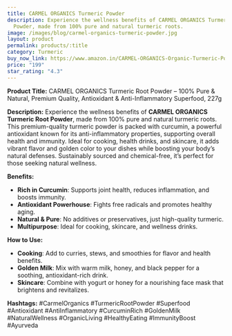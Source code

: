 ```yaml
---
title: CARMEL ORGANICS Turmeric Powder
description: Experience the wellness benefits of CARMEL ORGANICS Turmeric Root
  Powder, made from 100% pure and natural turmeric roots.
image: /images/blog/carmel-organics-turmeric-powder.jpg
layout: product
permalink: products/:title
category: Turmeric
buy_now_link: https://www.amazon.in/CARMEL-ORGANICS-Organic-Turmeric-Powder/dp/B07RCH6YZ6/ref=sr_1_9?crid=1IBX4K52DVNNJ&tag=m0150-21
price: "199"
star_rating: "4.3"
---
```

**Product Title:** CARMEL ORGANICS Turmeric Root Powder – 100% Pure & Natural, Premium Quality, Antioxidant & Anti-Inflammatory Superfood, 227g

**Description:**
Experience the wellness benefits of **CARMEL ORGANICS Turmeric Root Powder**, made from 100% pure and natural turmeric roots. This premium-quality turmeric powder is packed with curcumin, a powerful antioxidant known for its anti-inflammatory properties, supporting overall health and immunity. Ideal for cooking, health drinks, and skincare, it adds vibrant flavor and golden color to your dishes while boosting your body’s natural defenses. Sustainably sourced and chemical-free, it’s perfect for those seeking natural wellness.

**Benefits:**
- **Rich in Curcumin**: Supports joint health, reduces inflammation, and boosts immunity.
- **Antioxidant Powerhouse**: Fights free radicals and promotes healthy aging.
- **Natural & Pure**: No additives or preservatives, just high-quality turmeric.
- **Multipurpose**: Ideal for cooking, skincare, and wellness drinks.

**How to Use:**
- **Cooking**: Add to curries, stews, and smoothies for flavor and health benefits.
- **Golden Milk**: Mix with warm milk, honey, and black pepper for a soothing, antioxidant-rich drink.
- **Skincare**: Combine with yogurt or honey for a nourishing face mask that brightens and revitalizes.

**Hashtags:**
#CarmelOrganics #TurmericRootPowder #Superfood #Antioxidant #AntiInflammatory #CurcuminRich #GoldenMilk #NaturalWellness #OrganicLiving #HealthyEating #ImmunityBoost #Ayurveda
